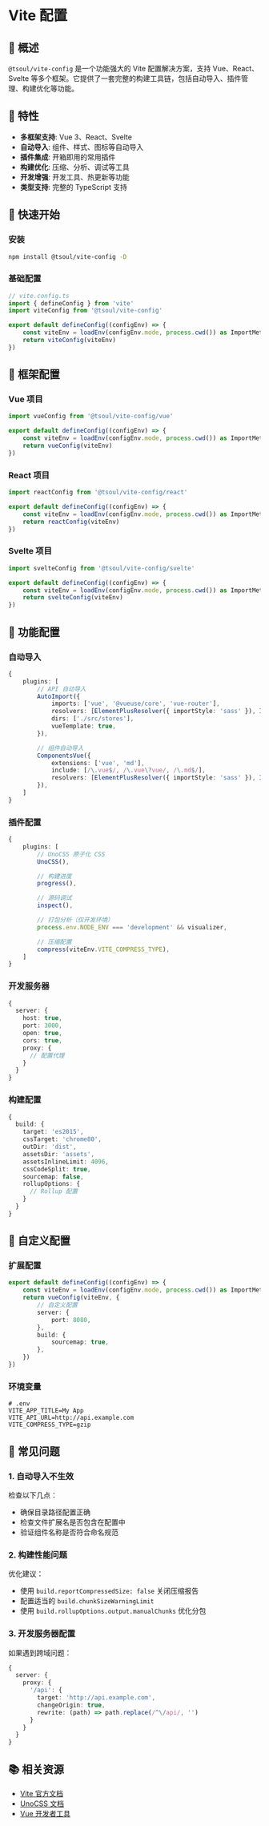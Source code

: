 # Vite 配置

## 📖 概述

`@tsoul/vite-config` 是一个功能强大的 Vite 配置解决方案，支持 Vue、React、Svelte 等多个框架。它提供了一套完整的构建工具链，包括自动导入、插件管理、构建优化等功能。

## 🎯 特性

- **多框架支持**: Vue 3、React、Svelte
- **自动导入**: 组件、样式、图标等自动导入
- **插件集成**: 开箱即用的常用插件
- **构建优化**: 压缩、分析、调试等工具
- **开发增强**: 开发工具、热更新等功能
- **类型支持**: 完整的 TypeScript 支持

## 🚀 快速开始

### 安装

```bash
npm install @tsoul/vite-config -D
```

### 基础配置

```typescript
// vite.config.ts
import { defineConfig } from 'vite'
import viteConfig from '@tsoul/vite-config'

export default defineConfig((configEnv) => {
	const viteEnv = loadEnv(configEnv.mode, process.cwd()) as ImportMetaEnv
	return viteConfig(viteEnv)
})
```

## 📝 框架配置

### Vue 项目

```typescript
import vueConfig from '@tsoul/vite-config/vue'

export default defineConfig((configEnv) => {
	const viteEnv = loadEnv(configEnv.mode, process.cwd()) as ImportMetaEnv
	return vueConfig(viteEnv)
})
```

### React 项目

```typescript
import reactConfig from '@tsoul/vite-config/react'

export default defineConfig((configEnv) => {
	const viteEnv = loadEnv(configEnv.mode, process.cwd()) as ImportMetaEnv
	return reactConfig(viteEnv)
})
```

### Svelte 项目

```typescript
import svelteConfig from '@tsoul/vite-config/svelte'

export default defineConfig((configEnv) => {
	const viteEnv = loadEnv(configEnv.mode, process.cwd()) as ImportMetaEnv
	return svelteConfig(viteEnv)
})
```

## 🔧 功能配置

### 自动导入

```typescript
{
	plugins: [
		// API 自动导入
		AutoImport({
			imports: ['vue', '@vueuse/core', 'vue-router'],
			resolvers: [ElementPlusResolver({ importStyle: 'sass' }), IconsResolver({ prefix: 'Icon' })],
			dirs: ['./src/stores'],
			vueTemplate: true,
		}),

		// 组件自动导入
		ComponentsVue({
			extensions: ['vue', 'md'],
			include: [/\.vue$/, /\.vue\?vue/, /\.md$/],
			resolvers: [ElementPlusResolver({ importStyle: 'sass' }), IconsResolver({ enabledCollections: ['ep'] })],
		}),
	]
}
```

### 插件配置

```typescript
{
	plugins: [
		// UnoCSS 原子化 CSS
		UnoCSS(),

		// 构建进度
		progress(),

		// 源码调试
		inspect(),

		// 打包分析（仅开发环境）
		process.env.NODE_ENV === 'development' && visualizer,

		// 压缩配置
		compress(viteEnv.VITE_COMPRESS_TYPE),
	]
}
```

### 开发服务器

```typescript
{
  server: {
    host: true,
    port: 3000,
    open: true,
    cors: true,
    proxy: {
      // 配置代理
    }
  }
}
```

### 构建配置

```typescript
{
  build: {
    target: 'es2015',
    cssTarget: 'chrome80',
    outDir: 'dist',
    assetsDir: 'assets',
    assetsInlineLimit: 4096,
    cssCodeSplit: true,
    sourcemap: false,
    rollupOptions: {
      // Rollup 配置
    }
  }
}
```

## 🎨 自定义配置

### 扩展配置

```typescript
export default defineConfig((configEnv) => {
	const viteEnv = loadEnv(configEnv.mode, process.cwd()) as ImportMetaEnv
	return vueConfig(viteEnv, {
		// 自定义配置
		server: {
			port: 8080,
		},
		build: {
			sourcemap: true,
		},
	})
})
```

### 环境变量

```env
# .env
VITE_APP_TITLE=My App
VITE_API_URL=http://api.example.com
VITE_COMPRESS_TYPE=gzip
```

## 🚨 常见问题

### 1. 自动导入不生效

检查以下几点：

- 确保目录路径配置正确
- 检查文件扩展名是否包含在配置中
- 验证组件名称是否符合命名规范

### 2. 构建性能问题

优化建议：

- 使用 `build.reportCompressedSize: false` 关闭压缩报告
- 配置适当的 `build.chunkSizeWarningLimit`
- 使用 `build.rollupOptions.output.manualChunks` 优化分包

### 3. 开发服务器配置

如果遇到跨域问题：

```typescript
{
  server: {
    proxy: {
      '/api': {
        target: 'http://api.example.com',
        changeOrigin: true,
        rewrite: (path) => path.replace(/^\/api/, '')
      }
    }
  }
}
```

## 📚 相关资源

- [Vite 官方文档](https://vitejs.dev/)
- [UnoCSS 文档](https://unocss.dev/)
- [Vue 开发者工具](https://devtools.vuejs.org/)
